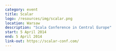 ```yaml
---
category: event
title: Scalar
logo: /resources/img/scalar.png
location: Warsaw
description: "Scala Conference in Central Europe"
start: 5 April 2014
end: 5 April 2014
link-out: https://scalar-conf.com/
---
```


